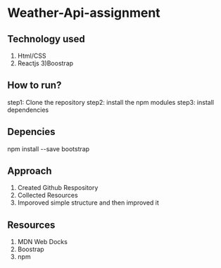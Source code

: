 # Weather-Api-assignment

## Technology used

1) Html/CSS
2) Reactjs
3)Boostrap

## How to run?
step1: Clone the repository
step2: install the npm modules
step3: install dependencies

## Depencies
npm install --save bootstrap


## Approach
1) Created Github Respository
2) Collected Resources
3) Imporoved simple structure and then improved it


## Resources
 1) MDN Web Docks
 2) Boostrap
 3) npm

